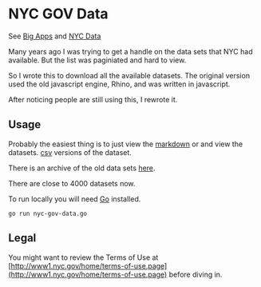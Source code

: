 # NYC GOV Data #

See [Big Apps](http://www.nycbigapps.com/) and [NYC Data](http://nyc.gov/data)

Many years ago I was trying to get a handle on the data sets that NYC had available.  But the list was paginiated and hard to view.

So I wrote this to download all the available datasets.  The original version used the old javascript engine, Rhino, and was written in javascript.

After noticing people are still using this, I rewrote it.

## Usage ##

Probably the easiest thing is to just view the 
[markdown](http://github.com/jweir/nyc-gov-data/blob/master/data/nyc-open-data.markdown) or  and view the datasets.
[csv](http://github.com/jweir/nyc-gov-data/blob/master/data/nyc-open-data.csv) versions of the dataset.


There is an archive of the old data sets [here](http://github.com/jweir/nyc-gov-data/blob/master/data/nyc-open-data-archive.markdown).

There are close to 4000 datasets now.


To run locally you will need [Go](http://www.golang.org) installed.

  `go run nyc-gov-data.go`

## Legal ##

You might want to review the Terms of Use at [http://www1.nyc.gov/home/terms-of-use.page](http://www1.nyc.gov/home/terms-of-use.page) before diving in.
